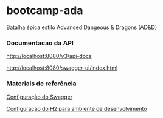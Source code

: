# bootcamp-ada
Batalha épica estilo Advanced Dangeous &amp; Dragons (AD&amp;D)

### Documentacao da API
[http://localhost:8080/v3/api-docs](http://localhost:8080/v3/api-docs)

[http://localhost:8080/swagger-ui/index.html](http://localhost:8080/swagger-ui/index.html)


### Materiais de referência
[Configuração do Swagger](https://medium.com/@raphaelbluteau/spring-boot-swagger-documentando-sua-api-automaticamente-27903293aeb6)

[Configuração do H2 para ambiente de desenvolvimento](https://medium.com/@berkaybasoz/spring-boot-h2-database-setup-6996a1c18cc)

